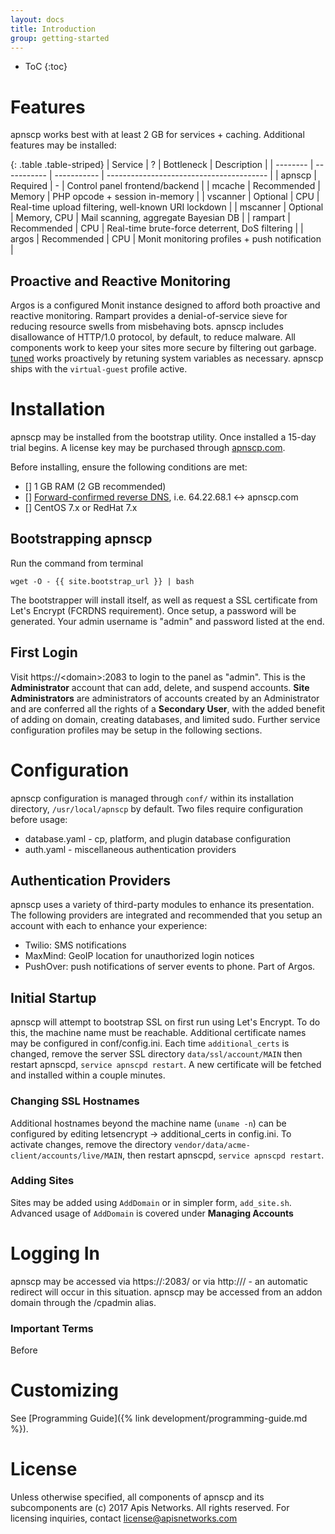 ```yaml
---
layout: docs
title: Introduction
group: getting-started
---
```

* ToC
{:toc} 

# Features

apnscp works best with at least 2 GB for services + caching. Additional features may be installed:

{: .table .table-striped}
| Service  | ?           | Bottleneck  | Description                              |
| -------- | ----------- | ----------- | ---------------------------------------- |
| apnscp   | Required    | -           | Control panel frontend/backend           |
| mcache   | Recommended | Memory      | PHP opcode + session in-memory           |
| vscanner | Optional    | CPU         | Real-time upload filtering, well-known URI lockdown |
| mscanner | Optional    | Memory, CPU | Mail scanning, aggregate Bayesian DB     |
| rampart  | Recommended | CPU         | Real-time brute-force deterrent, DoS filtering |
| argos    | Recommended | CPU         | Monit monitoring profiles + push notification |


## Proactive and Reactive Monitoring

Argos is a configured Monit instance designed to afford both proactive and reactive monitoring. Rampart provides a denial-of-service sieve for reducing resource swells from misbehaving bots. apnscp includes disallowance of HTTP/1.0 protocol, by default, to reduce malware. All components work to keep your sites more secure by filtering out garbage. [tuned](https://access.redhat.com/documentation/en-US/Red_Hat_Enterprise_Linux/6/html/Power_Management_Guide/Tuned.html) works proactively by retuning system variables as necessary. apnscp ships with the `virtual-guest` profile active.

# Installation

apnscp may be installed from the bootstrap utility. Once installed a 15-day trial begins. A license key may be purchased through [apnscp.com](https://apnscp.com). 

Before installing, ensure the following conditions are met:

- [] 1 GB RAM (2 GB recommended)
- [] [Forward-confirmed reverse DNS](https://en.wikipedia.org/wiki/Forward-confirmed_reverse_DNS), i.e. 64.22.68.1 <-> apnscp.com
- [] CentOS 7.x or RedHat 7.x

## Bootstrapping apnscp

Run the command from terminal

```shell
wget -O - {{ site.bootstrap_url }} | bash
```

The bootstrapper will install itself, as well as request a SSL certificate from Let's Encrypt (FCRDNS requirement). Once setup, a password will be generated. Your admin username is "admin" and password listed at the end.

## First Login

Visit https://\<domain\>:2083 to login to the panel as "admin". This is the **Administrator** account that can add, delete, and suspend accounts. **Site Administrators** are administrators of accounts created by an Administrator and are conferred all the rights of a **Secondary User**, with the added benefit of adding on domain, creating databases, and limited sudo. Further service configuration profiles may be setup in the following sections.

# Configuration
apnscp configuration is managed through `conf/` within its installation directory, `/usr/local/apnscp` by default. Two files require configuration before usage:
* database.yaml - cp, platform, and plugin database configuration
* auth.yaml - miscellaneous authentication providers

## Authentication Providers
apnscp uses a variety of third-party modules to enhance its presentation. The following providers are integrated and recommended that you setup an account with each to enhance your experience:
* Twilio: SMS notifications
* MaxMind: GeoIP location for unauthorized login notices
* PushOver: push notifications of server events to phone. Part of Argos.



## Initial Startup
apnscp will attempt to bootstrap SSL on first run using Let's Encrypt. To do this, the machine name must be reachable. Additional certificate names may be configured in conf/config.ini. Each time `additional_certs` is changed, remove the server SSL directory `data/ssl/account/MAIN` then restart apnscpd, `service apnscpd restart`. A new certificate will be fetched and installed within a couple minutes.

### Changing SSL Hostnames
Additional hostnames beyond the machine name (`uname -n`) can be configured by editing letsencrypt -> additional_certs in config.ini. To activate changes, remove the directory `vendor/data/acme-client/accounts/live/MAIN`, then restart apnscpd, `service apnscpd restart`.

### Adding Sites

Sites may be added using `AddDomain` or in simpler form, `add_site.sh`. Advanced usage of `AddDomain` is covered under **Managing Accounts**

# Logging In

apnscp may be accessed via https://<server>:2083/ or via http://<server>/ - an automatic redirect will occur in this situation. apnscp may be accessed from an addon domain through the /cpadmin alias.

### Important Terms

Before 

# Customizing

See [Programming Guide]({% link development/programming-guide.md %}).

# License

Unless otherwise specified, all components of apnscp and its subcomponents are (c) 2017 Apis Networks. All rights reserved. For licensing inquiries, contact license@apisnetworks.com